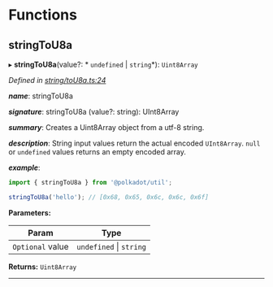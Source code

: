 

# Functions

<a id="stringtou8a"></a>

##  stringToU8a

▸ **stringToU8a**(value?: * `undefined` &#124; `string`*): `Uint8Array`

*Defined in [string/toU8a.ts:24](https://github.com/polkadot-js/common/blob/dc07e26/packages/util/src/string/toU8a.ts#L24)*

*__name__*: stringToU8a

*__signature__*: stringToU8a (value?: string): UInt8Array

*__summary__*: Creates a Uint8Array object from a utf-8 string.

*__description__*: String input values return the actual encoded `UInt8Array`. `null` or `undefined` values returns an empty encoded array.

*__example__*:   

```javascript
import { stringToU8a } from '@polkadot/util';

stringToU8a('hello'); // [0x68, 0x65, 0x6c, 0x6c, 0x6f]
```

**Parameters:**

| Param | Type |
| ------ | ------ |
| `Optional` value |  `undefined` &#124; `string`|

**Returns:** `Uint8Array`

___

